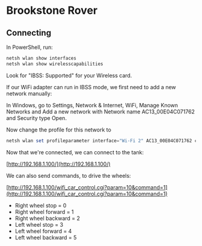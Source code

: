 # Brookstone Rover

## Connecting

In PowerShell, run:

```powershell
netsh wlan show interfaces
netsh wlan show wirelesscapabilities
```

Look for "IBSS: Supported" for your Wireless card.

If our WiFi adapter can run in IBSS mode, we first need to add a new network manually:

In Windows, go to Settings, Network & Internet, WiFi, Manage Known Networks and Add a new network with Network name AC13_00E04C071762 and Security type Open.

Now change the profile for this network to

```powershell
netsh wlan set profileparameter interface="Wi-Fi 2" AC13_00E04C071762 connectiontype=ibss
```

Now that we're connected, we can connect to the tank:

[http://192.168.1.100/](http://192.168.1.100/)

We can also send commands, to drive the wheels:

[http://192.168.1.100/wifi_car_control.cgi?param=10&command=1](http://192.168.1.100/wifi_car_control.cgi?param=10&command=1)

- Right wheel stop = 0
- Right wheel forward = 1
- Right wheel backward = 2
- Left wheel stop = 3
- Left wheel forward = 4
- Left wheel backward = 5
